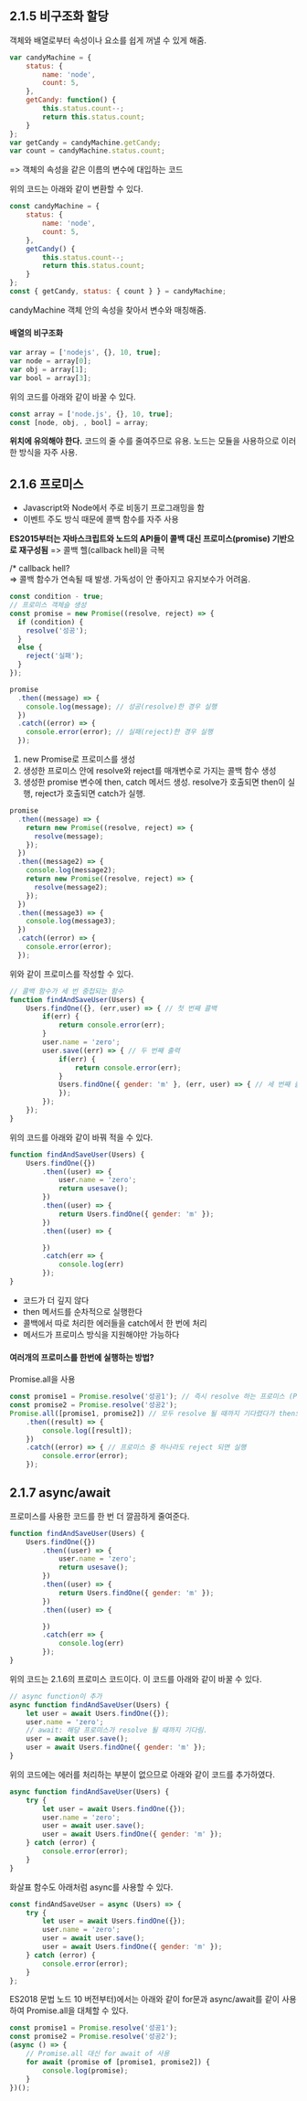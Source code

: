 ## 2.1.5 비구조화 할당
객체와 배열로부터 속성이나 요소를 쉽게 꺼낼 수 있게 해줌.
``` javascript
var candyMachine = {
    status: {
        name: 'node',
        count: 5,
    },
    getCandy: function() {
        this.status.count--;
        return this.status.count;
    }
};
var getCandy = candyMachine.getCandy;
var count = candyMachine.status.count;
```
=> 객체의 속성을 같은 이름의 변수에 대입하는 코드  
  
위의 코드는 아래와 같이 변환할 수 있다.
``` javascript
const candyMachine = {
    status: {
        name: 'node',
        count: 5,
    },
    getCandy() {
        this.status.count--;
        return this.status.count;
    }
};
const { getCandy, status: { count } } = candyMachine;
```
candyMachine 객체 안의 속성을 찾아서 변수와 매칭해줌.  
  
#### 배열의 비구조화
``` javascript 
var array = ['nodejs', {}, 10, true];
var node = array[0];
var obj = array[1];
var bool = array[3];
```
위의 코드를 아래와 같이 바꿀 수 있다.
``` javascript
const array = ['node.js', {}, 10, true];
const [node, obj, , bool] = array;
```
**위치에 유의해야 한다.** 
코드의 줄 수를 줄여주므로 유용. 노드는 모듈을 사용하으로 이러한 방식을 자주 사용.

## 2.1.6 프로미스
  
* Javascript와 Node에서 주로 비동기 프로그래밍을 함
* 이벤트 주도 방식 때문에 콜백 함수를 자주 사용
  
**ES2015부터는 자바스크립트와 노드의 API들이 콜백 대신 프로미스(promise) 기반으로 재구성됨**
=> 콜백 헬(callback hell)을 극복  

/* callback hell?  
=> 콜백 함수가 연속될 때 발생. 가독성이 안 좋아지고 유지보수가 어려움.  

``` javascript
const condition - true;
// 프로미스 객체슬 생성
const promise = new Promise((resolve, reject) => {
  if (condition) {
    resolve('성공');
  }
  else {
    reject('실패');
  }
});

promise
  .then((message) => {
    console.log(message); // 성공(resolve)한 경우 실행
  })
  .catch((error) => {
    console.error(error); // 실패(reject)한 경우 실행
  });
```
1. new Promise로 프로미스를 생성
2. 생성한 프로미스 안에 resolve와 reject를 매개변수로 가지는 콜백 함수 생성
3. 생성한 promise 변수에 then, catch 메서드 생성. resolve가 호출되면 then이 실행, reject가 호출되면 catch가 실행.
  
``` javascript
promise
  .then((message) => {
    return new Promise((resolve, reject) => {
      resolve(message);
    });
  })
  .then((message2) => {
    console.log(message2);
    return new Promise((resolve, reject) => {
      resolve(message2);
    });
  })
  .then((message3) => {
    console.log(message3);
  })
  .catch((error) => {
    console.error(error);
  });
```
위와 같이 프로미스를 작성할 수 있다.
  
``` javascript
// 콜백 함수가 세 번 중첩되는 함수
function findAndSaveUser(Users) {
    Users.findOne({}, (err,user) => { // 첫 번째 콜백
        if(err) {
            return console.error(err);
        }
        user.name = 'zero';
        user.save((err) => { // 두 번째 출력
            if(err) {
                return console.error(err);
            }
            Users.findOne({ gender: 'm' }, (err, user) => { // 세 번째 출력
            });
        });
    });
}
```
위의 코드를 아래와 같이 바꿔 적을 수 있다.
``` javascript
function findAndSaveUser(Users) {
    Users.findOne({})
        .then((user) => {
            user.name = 'zero';
            return usesave();
        })
        .then((user) => {
            return Users.findOne({ gender: 'm' });
        })
        .then((user) => {

        })
        .catch(err => {
            console.log(err)
        });
}
```
- 코드가 더 깊지 않다
- then 메서드를 순차적으로 실행한다
- 콜백에서 따로 처리한 에러들을 catch에서 한 번에 처리
- 메서드가 프로미스 방식을 지원해야만 가능하다
  
#### 여러개의 프로미스를 한번에 실행하는 방법?
Promise.all을 사용
``` javascript
const promise1 = Promise.resolve('성공1'); // 즉시 resolve 하는 프로미스 (Promise.reject: 즉시 reject하는 프로미스)
const promise2 = Promise.resolve('성공2');
Promise.all([promise1, promise2]) // 모두 resolve 될 때까지 기다렸다가 then으로 넘어감
    .then((result) => {
        console.log([result]);
    })
    .catch((error) => { // 프로미스 중 하나라도 reject 되면 실행
        console.error(error);
    });
```
  
## 2.1.7 async/await
프로미스를 사용한 코드를 한 번 더 깔끔하게 줄여준다.
``` javascript
function findAndSaveUser(Users) {
    Users.findOne({})
        .then((user) => {
            user.name = 'zero';
            return usesave();
        })
        .then((user) => {
            return Users.findOne({ gender: 'm' });
        })
        .then((user) => {

        })
        .catch(err => {
            console.log(err)
        });
}
```
위의 코드는 2.1.6의 프로미스 코드이다. 이 코드를 아래와 같이 바꿀 수 있다.
``` javascript
// async function이 추가
async function findAndSaveUser(Users) {
    let user = await Users.findOne({});
    user.name = 'zero';
    // await: 해당 프로미스가 resolve 될 때까지 기다림.
    user = await user.save();
    user = await Users.findOne({ gender: 'm' });
}
```
위의 코드에는 에러를 처리하는 부분이 없으므로 아래와 같이 코드를 추가하였다.
``` javascript
async function findAndSaveUser(Users) {
    try {
        let user = await Users.findOne({});
        user.name = 'zero';
        user = await user.save();
        user = await Users.findOne({ gender: 'm' });
    } catch (error) {
        console.error(error);
    }
}
```
화살표 함수도 아래처럼 async를 사용할 수 있다.
``` javascript
const findAndSaveUser = async (Users) => {
    try {
        let user = await Users.findOne({});
        user.name = 'zero';
        user = await user.save();
        user = await Users.findOne({ gender: 'm' });
    } catch (error) {
        console.error(error);
    }
};
```
ES2018 문법 노드 10 버전부터)에서는 아래와 같이 for문과 async/await를 같이 사용하여 Promise.all을 대체할 수 있다. 
``` javascript
const promise1 = Promise.resolve('성공1');
const promise2 = Promise.resolve('성공2');
(async () => {
    // Promise.all 대신 for await of 사용
    for await (promise of [promise1, promise2]) {
        console.log(promise);
    }
})();
```
